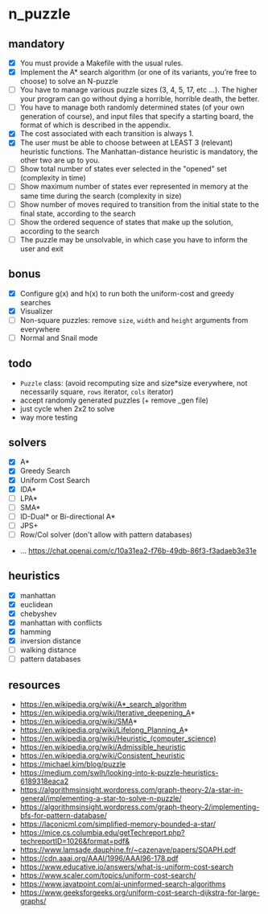 # n_puzzle

## mandatory

-   [x] You must provide a Makefile with the usual rules.
-   [x] Implement the A\* search algorithm (or one of its variants, you’re free to choose) to solve an N-puzzle
-   [ ] You have to manage various puzzle sizes (3, 4, 5, 17, etc ...). The higher your program can go without dying a horrible, horrible death, the better.
-   [ ] You have to manage both randomly determined states (of your own generation of course), and input files that specify a starting board, the format of which is described in the appendix.
-   [x] The cost associated with each transition is always 1.
-   [x] The user must be able to choose between at LEAST 3 (relevant) heuristic functions. The Manhattan-distance heuristic is mandatory, the other two are up to you.
-   [ ] Show total number of states ever selected in the "opened" set (complexity in time)
-   [ ] Show maximum number of states ever represented in memory at the same time during the search (complexity in size)
-   [ ] Show number of moves required to transition from the initial state to the final state, according to the search
-   [ ] Show the ordered sequence of states that make up the solution, according to the search
-   [ ] The puzzle may be unsolvable, in which case you have to inform the user and exit

## bonus

-   [x] Configure g(x) and h(x) to run both the uniform-cost and greedy searches
-   [x] Visualizer
-   [ ] Non-square puzzles: remove `size`, `width` and `height` arguments from everywhere
-   [ ] Normal and Snail mode

## todo

-   `Puzzle` class: (avoid recomputing size and size\*size everywhere, not necessarily square, `rows` iterator, `cols` iterator)
-   accept randomly generated puzzles (+ remove \_gen file)
-   just cycle when 2x2 to solve
-   way more testing

## solvers

-   [x] A\*
-   [x] Greedy Search
-   [x] Uniform Cost Search
-   [x] IDA\*
-   [ ] LPA\*
-   [ ] SMA\*
-   [ ] ID-Dual\* or Bi-directional A\*
-   [ ] JPS+
-   [ ] Row/Col solver (don't allow with pattern databases)
-   ... https://chat.openai.com/c/10a31ea2-f76b-49db-86f3-f3adaeb3e31e

## heuristics

-   [x] manhattan
-   [x] euclidean
-   [x] chebyshev
-   [x] manhattan with conflicts
-   [x] hamming
-   [x] inversion distance
-   [ ] walking distance
-   [ ] pattern databases

## resources

-   https://en.wikipedia.org/wiki/A*_search_algorithm
-   https://en.wikipedia.org/wiki/Iterative_deepening_A*
-   https://en.wikipedia.org/wiki/SMA*
-   https://en.wikipedia.org/wiki/Lifelong_Planning_A*
-   https://en.wikipedia.org/wiki/Heuristic_(computer_science)
-   https://en.wikipedia.org/wiki/Admissible_heuristic
-   https://en.wikipedia.org/wiki/Consistent_heuristic
-   https://michael.kim/blog/puzzle
-   https://medium.com/swlh/looking-into-k-puzzle-heuristics-6189318eaca2
-   https://algorithmsinsight.wordpress.com/graph-theory-2/a-star-in-general/implementing-a-star-to-solve-n-puzzle/
-   https://algorithmsinsight.wordpress.com/graph-theory-2/implementing-bfs-for-pattern-database/
-   https://laconicml.com/simplified-memory-bounded-a-star/
-   https://mice.cs.columbia.edu/getTechreport.php?techreportID=1026&format=pdf&
-   https://www.lamsade.dauphine.fr/~cazenave/papers/SOAPH.pdf
-   https://cdn.aaai.org/AAAI/1996/AAAI96-178.pdf
-   https://www.educative.io/answers/what-is-uniform-cost-search
-   https://www.scaler.com/topics/uniform-cost-search/
-   https://www.javatpoint.com/ai-uninformed-search-algorithms
-   https://www.geeksforgeeks.org/uniform-cost-search-dijkstra-for-large-graphs/
